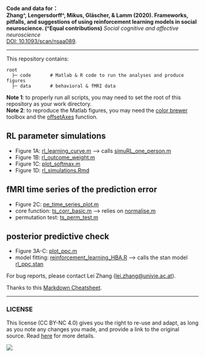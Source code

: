 
**Code and data for： <br />
Zhang^, Lengersdorff^, Mikus, Gläscher, & Lamm (2020). Frameworks, pitfalls, and suggestions of using reinforcement learning models in social neuroscience. (^Equal contributions)** *Social cognitive and affective neuroscience* <br />
[DOI: 10.1093/scan/nsaa089](https://doi.org/10.1093/scan/nsaa089).

___

This repository contains:
```
root
  ├─ code       # Matlab & R code to run the analyses and produce figures
  ├─ data       # behavioral & fMRI data
```

**Note 1**: to properly run all scripts, you may need to set the root of this repository as your work directory. <br />
**Note 2**: to reproduce the Matlab figures, you may need the [color brewer](https://www.mathworks.com/matlabcentral/fileexchange/34087-cbrewer-colorbrewer-schemes-for-matlab) toolbox and the [offsetAxes](https://github.com/anne-urai/Tools/blob/master/plotting/offsetAxes.m) function. 

## RL parameter simulations
* Figure 1A: [rl_learning_curve.m](code/rl_learning_curve.m) --> calls [simuRL_one_person.m](code/simuRL_one_person.m)
* Figure 1B: [rl_outcome_weight.m](code/rl_outcome_weight.m)
* Figure 1C: [plot_softmax.m](code/plot_softmax.m)
* Figure 1D: [rl_simulations.Rmd](code/rl_simulations.Rmd)

## fMRI time series of the prediction error
* Figure 2C: [pe_time_series_plot.m](code/pe_time_series_plot.m)
* core function: [ts_corr_basic.m](code/ts_corr_basic.m) --> relies on [normalise.m](code/normalise.m)
* permutation test: [ts_perm_test.m](code/ts_perm_test.m)

## posterior predictive check
* Figure 3A-C: [plot_ppc.m](code/plot_ppc.m)
* model fitting: [reinforcement_learning_HBA.R](code/reinforcement_learning_HBA.R) --> calls the stan model [rl_ppc.stan](code/rl_ppc.stan)


For bug reports, please contact Lei Zhang ([lei.zhang@univie.ac.at](mailto:lei.zhang@univie.ac.at)).

Thanks to this [Markdown Cheatsheet](https://github.com/adam-p/markdown-here/wiki/Markdown-Cheatsheet).

___

### LICENSE

This license (CC BY-NC 4.0) gives you the right to re-use and adapt, as long as you note any changes you made, and provide a link to the original source. Read [here](https://creativecommons.org/licenses/by-nc/4.0/) for more details. 

![](https://upload.wikimedia.org/wikipedia/commons/9/99/Cc-by-nc_icon.svg)
